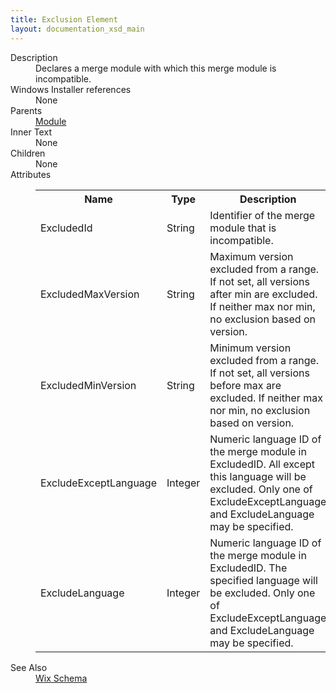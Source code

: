 ```yaml
---
title: Exclusion Element
layout: documentation_xsd_main
---
```

<dl>
  <dt>Description</dt>
  <dd>Declares a merge module with which this merge module is incompatible.</dd>
  <dt>Windows Installer references</dt>
  <dd>None</dd>
  <dt>Parents</dt>
  <dd>
    <a href="../module/">Module</a>
  </dd>
  <dt>Inner Text</dt>
  <dd>None</dd>
  <dt>Children</dt>
  <dd>None</dd>
  <dt>Attributes</dt>
  <dd>
    <table cellspacing="0" cellpadding="0" class="schema">
      <tr>
        <th width="15%">Name</th>
        <th width="15%">Type</th>
        <th width="65%">Description</th>
        <th width="15%">Required</th>
      </tr>
      <tr>
        <td>ExcludedId</td>
        <td>String</td>
        <td>Identifier of the merge module that is incompatible.</td>
        <td>Yes</td>
      </tr>
      <tr>
        <td>ExcludedMaxVersion</td>
        <td>String</td>
        <td>Maximum version excluded from a range. If not set, all versions after min are excluded. If neither max nor min, no exclusion based on version.</td>
        <td>&nbsp;</td>
      </tr>
      <tr>
        <td>ExcludedMinVersion</td>
        <td>String</td>
        <td>Minimum version excluded from a range. If not set, all versions before max are excluded. If neither max nor min, no exclusion based on version.</td>
        <td>&nbsp;</td>
      </tr>
      <tr>
        <td>ExcludeExceptLanguage</td>
        <td>Integer</td>
        <td>Numeric language ID of the merge module in ExcludedID. All except this language will be excluded. Only one of ExcludeExceptLanguage and ExcludeLanguage may be specified.</td>
        <td>&nbsp;</td>
      </tr>
      <tr>
        <td>ExcludeLanguage</td>
        <td>Integer</td>
        <td>Numeric language ID of the merge module in ExcludedID. The specified language will be excluded. Only one of ExcludeExceptLanguage and ExcludeLanguage may be specified.</td>
        <td>&nbsp;</td>
      </tr>
    </table>
  </dd>
  <dt>See Also</dt>
  <dd>
    <a href="../wix">Wix Schema</a>
  </dd>
</dl>

